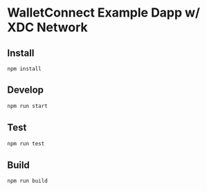 # WalletConnect Example Dapp w/ XDC Network

## Install

```shell
npm install
```

## Develop

```bash
npm run start
```

## Test

```bash
npm run test
```

## Build

```bash
npm run build
```
